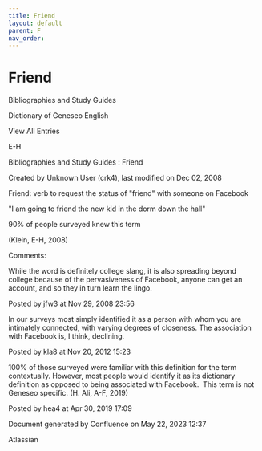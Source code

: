 ```yaml
---
title: Friend
layout: default
parent: F
nav_order:
---
```


# Friend

Bibliographies and Study Guides

Dictionary of Geneseo English

View All Entries

E-H

Bibliographies and Study Guides : Friend

Created by  Unknown User (crk4), last modified on Dec 02, 2008

Friend: verb to request the status of &quot;friend&quot; with someone on Facebook

&quot;I am going to friend the new kid in the dorm down the hall&quot;

90% of people surveyed knew this term

(Klein, E-H, 2008)

Comments:

While the word is definitely college slang, it is also spreading beyond college because of the pervasiveness of Facebook, anyone can get an account, and so they in turn learn the lingo.

Posted by jfw3 at Nov 29, 2008 23:56

In our surveys most simply identified it as a person with whom you are intimately connected, with varying degrees of closeness. The association with Facebook is, I think, declining. 

Posted by kla8 at Nov 20, 2012 15:23

100% of those surveyed were familiar with this definition for the term contextually. However, most people would identify it as its dictionary definition as opposed to being associated with Facebook.  This term is not Geneseo specific. (H. Ali, A-F, 2019)

Posted by hea4 at Apr 30, 2019 17:09

Document generated by Confluence on May 22, 2023 12:37

Atlassian
